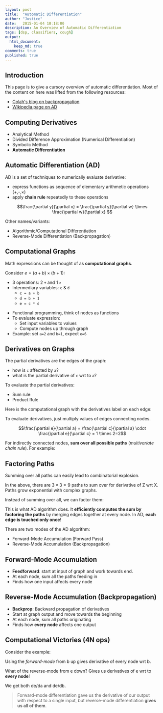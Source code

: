 ```yaml
---
layout: post
title:  "Automatic Differentiation"
author: "Justice"
date:   2015-01-04 10:18:00
description: An Overview of Automatic Differentiation 
tags: [dsp, classifiers, cough]
output:
  html_document:
    keep_md: true
comments: true
published: true
---
```


## Introduction
This page is to give a cursory overview of automatic differentiation. Most of the content on here was lifted from the following resources:
- [Colah's blog on backpropagation][1]
- [Wikipedia page on AD][2]

## Computing Derivatives
- Analytical Method
- Divided Difference Approximation (Numerical Differentiation)
- Symbolic Method
- **Automatic Differentiation**

## Automatic Differentiation (AD)
AD is a set of techniques to numerically evaluate derivative:
- express functions as sequence of elementary arithmetic operations (+,-,×)
- apply **chain rule** repeatedly to these operations

$$\frac{\partial y}{\partial x} = \frac{\partial y}{\partial w} \times \frac{\partial w}{\partial x}  $$

Other names/variants: 
- Algorithmic/Computational Differentiation
- Reverse-Mode Differentiation (Backpropagation)

<!-- Pros:
- Chain rule: Decomposition of differentials 
- Fast at computing partial derivatives of a function wrt many inputs. 
 -->

## Computational Graphs
Math expressions can be thought of as **computational graphs**. 

Consider $e=(a+b)\times(b+1)$:
- 3 operations: 2 `+` and 1 `×`
- Intermediary variables: `c` & `d`
    + `c = a + b`
    + `d = b + 1`
    + `e = c * d`

<en-media type="image/png" hash="cb4c9c499a76ffbc8c44f27faa43316b"/>

- Functional programming, think of nodes as functions
- To evaluate expression:
    + Set input variables to values
    + Compute nodes up through graph 
- Example: set `a=2` and `b=1`, expect `e=6`

<en-media type="image/png" hash="474982020654627f39142ee4193611dc"/>


## Derivatives on Graphs
The partial derivatives are the edges of the graph:
- how is `c` affected by `a`?
- what is the partial derivative of `c` wrt to `a`? 

To evaluate the partial derivatives:
- Sum rule
- Product Rule

<en-media type="image/png" hash="28b669fd7cc592a4046a87d0ed6daa45"/>

Here is the computational graph with the derivatives label on each edge:

<en-media type="image/png" hash="2685be4fd083d82d5d364fd0d056858e"/>

To evaluate derivatives, just multiply values of edges connecting nodes. 

$$\frac{\partial e}{\partial a} = \frac{\partial c}{\partial a} \cdot \frac{\partial e}{\partial c} = 1 \times 2=2$$

For indirectly connected nodes, **sum over all possible paths** (*multivariate chain rule*). For example:

<en-media type="image/png" hash="31874606fe6ab2e64c497c6922635cc3"/>


## Factoring Paths
Summing over all paths can easily lead to combinatorial explosion. 
<en-media type="image/png" hash="8877dd1bd004654d949917b5bfda90df"/>

In the above, there are $3 × 3 = 9$ paths to sum over for derivative of Z wrt X. Paths grow exponential with complex graphs.
<en-media type="image/png" hash="e1784a5f7263bb740bf8bc30c155d869"/>


Instead of summing over all, we can factor them:

<en-media type="image/png" hash="cf51353678a9bb66f8c7c12533b411b3"/>

This is what AD algorithm does. It **efficiently computes the sum by factoring the paths** by merging edges together at every node. In AD, **each edge is touched only once**! 

There are two modes of the AD algorithm:
+ Forward-Mode Accumulation (Forward Pass)
+ Reverse-Mode Accumulation (Backpropagation)


## Forward-Mode Accumulation
<en-media type="image/png" hash="309601e3198240cb38d7f6cd2941db7e"/>

- **Feedforward**: start at input of graph and work towards end.
- At each node, sum all the paths feeding in 
- Finds how one input affects every node

## Reverse-Mode Accumulation (Backpropagation)
<en-media type="image/png" hash="6a9bf789bb038665296d26d234b744d4"/>

- **Backprop**: Backward propagation of derivatives
- Start at graph output and move towards the beginning
- At each node, sum all paths originating  
- Finds how **every node** affects one output


## Computational Victories (4N ops)
Consider the example:

<en-media type="image/png" hash="2685be4fd083d82d5d364fd0d056858e"/>

Using the *forward-mode* from b up gives derivative of every node wrt b. 

<en-media type="image/png" hash="a5a76bd3ec2de78c1cebb567c13e9713"/>

What of the reverse-mode from e down? Gives us derivatives of e wrt to **every node**!

<en-media type="image/png" hash="2625875347c22318802ac0fdf2a8ad11"/>

We get both de/da and de/db.  

> Forward-mode differentiation gave us the derivative of our output with respect to a single input, but reverse-mode differentiation **gives us all of them**.



[1]: http://colah.github.io/posts/2015-08-Backprop/
[2]: https://en.wikipedia.org/wiki/Automatic_differentiation
